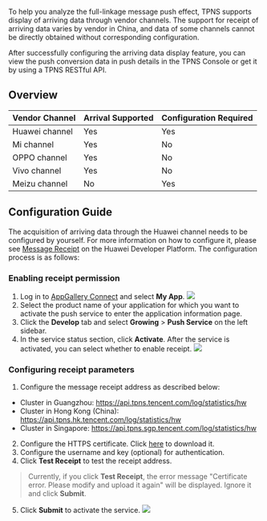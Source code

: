 ﻿

To help you analyze the full-linkage message push effect, TPNS supports display of arriving data through vendor channels. The support for receipt of arriving data varies by vendor in China, and data of some channels cannot be directly obtained without corresponding configuration.

After successfully configuring the arriving data display feature, you can view the push conversion data in push details in the TPNS Console or get it by using a TPNS RESTful API.

## Overview

| Vendor Channel | Arrival Supported | Configuration Required |
| -------- | ---------------- | ------------ |
| Huawei channel | Yes               | Yes           |
| Mi channel | Yes               | No           |
| OPPO channel | Yes               | No           |
| Vivo channel | Yes               | No           |
| Meizu channel | No               | Yes           |

## Configuration Guide

The acquisition of arriving data through the Huawei channel needs to be configured by yourself. For more information on how to configure it, please see [Message Receipt](https://developer.huawei.com/consumer/cn/doc/development/HMS-Guides/push-receipt#h1-1575515478691) on the Huawei Developer Platform. The configuration process is as follows:

### Enabling receipt permission

1. Log in to [AppGallery Connect](https://developer.huawei.com/consumer/cn/service/josp/agc/index.html) and select **My App**.
![](https://main.qcloudimg.com/raw/59521f7425a5d6e1bccae726635096dc.png)    
2. Select the product name of your application for which you want to activate the push service to enter the application information page.
3. Click the **Develop** tab and select **Growing** > **Push Service** on the left sidebar.
4. In the service status section, click **Activate**. After the service is activated, you can select whether to enable receipt.
![](https://main.qcloudimg.com/raw/32556c2eb1d74756583cc8c27d436883.png)

### Configuring receipt parameters

1. Configure the message receipt address as described below:
  - Cluster in Guangzhou: https://api.tpns.tencent.com/log/statistics/hw
  - Cluster in Hong Kong (China): https://api.tpns.hk.tencent.com/log/statistics/hw
  - Cluster in Singapore: https://api.tpns.sgp.tencent.com/log/statistics/hw
2. Configure the HTTPS certificate. Click [here](https://api.tpns.tencent.com/v3/tpnscert/download) to download it.
3. Configure the username and key (optional) for authentication.
4. Click **Test Receipt** to test the receipt address.
>Currently, if you click **Test Receipt**, the error message "Certificate error. Please modify and upload it again" will be displayed. Ignore it and click **Submit**.

5. Click **Submit** to activate the service.
![](https://main.qcloudimg.com/raw/98a53519ef466977928ebfc1eac879fa.png)
